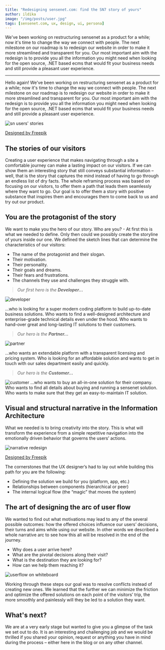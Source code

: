 ```yaml
---
title: "Redesigning sensenet.com: find the SN7 story of yours"
author: ildika
image: "/img/posts/user.jpg"
tags: [sensenet.com, ux, design, ui, persona]
---
```


We've been working on restructuring sensenet as a product for a while; now it's time to change the way we connect with people. 
The next milestone on our roadmap is to redesign our website in order to make it more streamlined and transparent for you. Our most important aim with the redesign is to provide you all the information you might need when looking for the open source, .NET based ecms that would fit your business needs and still provide a pleasant user experience.

---

Hello again! We've been working on restructuring sensenet as a product for a while; now it's time to change the way we connect with people. 
The next milestone on our roadmap is to redesign our website in order to make it more streamlined and transparent for you. Our most important aim with the redesign is to provide you all the information you might need when looking for the open source, .NET based ecms that would fit your business needs and still provide a pleasant user experience.

![sn users' stories](https://download.sensenet.com/BlogPostImages/sensenetcomRedesign/snuserstory.png "sn users' stories")

[Designed by Freepik](https://www.freepik.com/free-vector/user-with-geometric-web-experience-icons_847150.htm "Designed by Freepik")

## The stories of our visitors

Creating a user experience that makes navigating through a site a comfortable journey can make a lasting impact on our visitors. If we can show them an interesting story that still conveys substantial information – well, that is the story that captures the mind instead of having to go through an endless list of dry facts. 
The whole reframing process was based on focusing on our visitors, to offer them a path that leads them seamlessly where they want to go. Our goal is to offer them a story with positive substance that inspires them and encourages them to come back to us and try out our product.

## You are the protagonist of the story

We want to make you the hero of our story. Who are you? - At first this is what we needed to define. Only then could we possibly create the storyline of yours inside our one. We defined the sketch lines that can determine the characteristics of our visitors:

-   The name of the protagonist and their slogan.
-   Their motivation.
-   Their personality.
-   Their goals and dreams.
-   Their fears and frustrations.
-   The channels they use and challenges they struggle with.

> _Our first hero is the **Developer...**_

![developer](https://download.sensenet.com/BlogPostImages/sensenetcomRedesign/developer-sidious.png "developer")

...who is looking for a super modern coding platform to build up-to-date business solutions. Who wants to find a well-designed architecture and enterprise-grade technical details even under the hood. Who wants to hand-over great and long-lasting IT solutions to their customers.

> _Our hero is the **Partner...**_

![partner](https://download.sensenet.com/BlogPostImages/sensenetcomRedesign/salesman-han.png "partner")

...who wants an extendable platform with a transparent licensing and pricing system. Who is looking for an affordable solution and wants to get in touch with our sales department easily and quickly.

> _Our hero is the **Customer...**_

![customer](https://download.sensenet.com/BlogPostImages/sensenetcomRedesign/manager-lea.png "customer")
...who wants to buy an all-in-one solution for their company. Who wants to find all details about buying and running a sensenet solution. Who wants to make sure that they get an easy-to-maintain IT solution.

## Visual and structural narrative in the Information Architecture

What we needed is to bring creativity into the story. This is what will transform the experience from a simple repetitive navigation into the emotionally driven behavior that governs the users’ actions.

![narrative redesign](https://download.sensenet.com/BlogPostImages/sensenetcomRedesign/narrativeredesign.jpg "narrative redesign")

[Designed by Freepik](https://www.freepik.com/free-vector/great-isometric-user-experience_851898.htm "Designed by Freepik")

The cornerstones that the UX designer’s had to lay out while building this path for you are the following:

-   Defining the solution we build for you (platform, app, etc.)
-   Relationships between components (hierarchical or peer)
-   The internal logical flow (the “magic” that moves the system)

## The art of designing the arc of user flow

We wanted to find out what motivations may lead to any of the several possible outcomes: how the offered choices influence our users’ decisions, their turns and aims while using our website. In other words we described a whole narrative arc to see how this all will be resolved in the end of the journey.

-   Why does a user arrive here?
-   What are the pivotal decisions along their visit?
-   What is the destination they are looking for?
-   How can we help them reaching it?

![userflow on whiteboard](https://download.sensenet.com/BlogPostImages/sensenetcomRedesign/userflow.jpg "userflow on whiteboard")

Working through these steps our goal was to resolve conflicts instead of creating new ones. We learned that the further we can minimize the friction and optimize the offered solutions on each point of the visitors’ trip, the more smoothly and painlessly will they be led to a solution they want.

## What's next?

We are at a very early stage but wanted to give you a glimpse of the task we set out to do. It is an interesting and challenging job and we would be thrilled if you shared your opinion, request or anything you have in mind during the process – either here in the blog or on any other channel.

